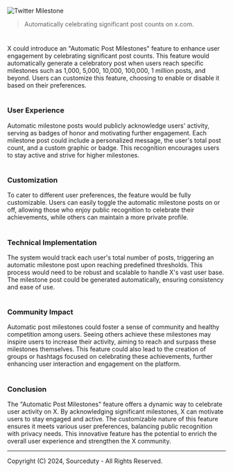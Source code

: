 ![Twitter Milestone](https://github.com/sourceduty/Automatic_X_Milestones/assets/123030236/c5c5b98e-cc8c-4c03-afad-2cba2d7444d6)

> Automatically celebrating significant post counts on x.com.

#

X could introduce an "Automatic Post Milestones" feature to enhance user engagement by celebrating significant post counts. This feature would automatically generate a celebratory post when users reach specific milestones such as 1,000, 5,000, 10,000, 100,000, 1 million posts, and beyond. Users can customize this feature, choosing to enable or disable it based on their preferences.

#
### User Experience

Automatic milestone posts would publicly acknowledge users' activity, serving as badges of honor and motivating further engagement. Each milestone post could include a personalized message, the user's total post count, and a custom graphic or badge. This recognition encourages users to stay active and strive for higher milestones.

#
### Customization

To cater to different user preferences, the feature would be fully customizable. Users can easily toggle the automatic milestone posts on or off, allowing those who enjoy public recognition to celebrate their achievements, while others can maintain a more private profile.

#
### Technical Implementation

The system would track each user's total number of posts, triggering an automatic milestone post upon reaching predefined thresholds. This process would need to be robust and scalable to handle X's vast user base. The milestone post could be generated automatically, ensuring consistency and ease of use.

#
### Community Impact

Automatic post milestones could foster a sense of community and healthy competition among users. Seeing others achieve these milestones may inspire users to increase their activity, aiming to reach and surpass these milestones themselves. This feature could also lead to the creation of groups or hashtags focused on celebrating these achievements, further enhancing user interaction and engagement on the platform.

#
### Conclusion

The "Automatic Post Milestones" feature offers a dynamic way to celebrate user activity on X. By acknowledging significant milestones, X can motivate users to stay engaged and active. The customizable nature of this feature ensures it meets various user preferences, balancing public recognition with privacy needs. This innovative feature has the potential to enrich the overall user experience and strengthen the X community.

***
Copyright (C) 2024, Sourceduty - All Rights Reserved.
